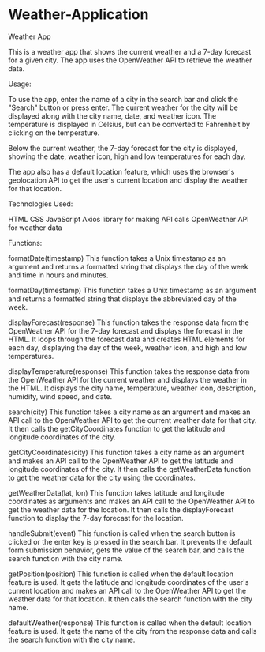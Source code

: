 # Weather-Application

Weather App

This is a weather app that shows the current weather and a 7-day forecast for a given city. The app uses the OpenWeather API to retrieve the weather data.

Usage:

To use the app, enter the name of a city in the search bar and click the "Search" button or press enter. The current weather for the city will be displayed along with the city name, date, and weather icon. The temperature is displayed in Celsius, but can be converted to Fahrenheit by clicking on the temperature.

Below the current weather, the 7-day forecast for the city is displayed, showing the date, weather icon, high and low temperatures for each day.

The app also has a default location feature, which uses the browser's geolocation API to get the user's current location and display the weather for that location.

Technologies Used:

HTML
CSS
JavaScript
Axios library for making API calls
OpenWeather API for weather data

Functions:

formatDate(timestamp)
This function takes a Unix timestamp as an argument and returns a formatted string that displays the day of the week and time in hours and minutes.

formatDay(timestamp)
This function takes a Unix timestamp as an argument and returns a formatted string that displays the abbreviated day of the week.

displayForecast(response)
This function takes the response data from the OpenWeather API for the 7-day forecast and displays the forecast in the HTML. It loops through the forecast data and creates HTML elements for each day, displaying the day of the week, weather icon, and high and low temperatures.

displayTemperature(response)
This function takes the response data from the OpenWeather API for the current weather and displays the weather in the HTML. It displays the city name, temperature, weather icon, description, humidity, wind speed, and date.

search(city)
This function takes a city name as an argument and makes an API call to the OpenWeather API to get the current weather data for that city. It then calls the getCityCoordinates function to get the latitude and longitude coordinates of the city.

getCityCoordinates(city)
This function takes a city name as an argument and makes an API call to the OpenWeather API to get the latitude and longitude coordinates of the city. It then calls the getWeatherData function to get the weather data for the city using the coordinates.

getWeatherData(lat, lon)
This function takes latitude and longitude coordinates as arguments and makes an API call to the OpenWeather API to get the weather data for the location. It then calls the displayForecast function to display the 7-day forecast for the location.

handleSubmit(event)
This function is called when the search button is clicked or the enter key is pressed in the search bar. It prevents the default form submission behavior, gets the value of the search bar, and calls the search function with the city name.

getPosition(position)
This function is called when the default location feature is used. It gets the latitude and longitude coordinates of the user's current location and makes an API call to the OpenWeather API to get the weather data for that location. It then calls the search function with the city name.

defaultWeather(response)
This function is called when the default location feature is used. It gets the name of the city from the response data and calls the search function with the city name.
